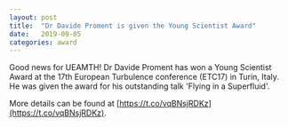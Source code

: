 ```yaml
---
layout: post
title:  "Dr Davide Proment is given the Young Scientist Award"
date:   2019-09-05
categories: award
---
```


Good news for UEAMTH! 
Dr Davide Proment has won a Young Scientist Award at the 17th European Turbulence conference (ETC17) in Turin, Italy. 
He was given the award for his outstanding talk 'Flying in a Superfluid'.

More details can be found at [https://t.co/vqBNsjRDKz](https://t.co/vqBNsjRDKz).

